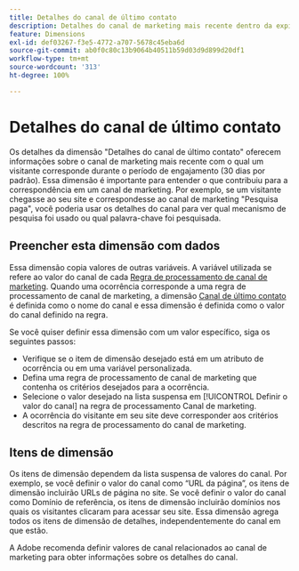 ```yaml
---
title: Detalhes do canal de último contato
description: Detalhes do canal de marketing mais recente dentro da expiração do engajamento do visitante.
feature: Dimensions
exl-id: def03267-f3e5-4772-a707-5678c45eba6d
source-git-commit: ab0f0c80c13b9064b40511b59d03d9d899d20df1
workflow-type: tm+mt
source-wordcount: '313'
ht-degree: 100%

---
```


# Detalhes do canal de último contato

Os detalhes da dimensão &quot;Detalhes do canal de último contato&quot; oferecem informações sobre o canal de marketing mais recente com o qual um visitante corresponde durante o período de engajamento (30 dias por padrão). Essa dimensão é importante para entender o que contribuiu para a correspondência em um canal de marketing. Por exemplo, se um visitante chegasse ao seu site e correspondesse ao canal de marketing &quot;Pesquisa paga&quot;, você poderia usar os detalhes do canal para ver qual mecanismo de pesquisa foi usado ou qual palavra-chave foi pesquisada.

## Preencher esta dimensão com dados

Essa dimensão copia valores de outras variáveis. A variável utilizada se refere ao valor do canal de cada [Regra de processamento de canal de marketing](/help/admin/admin/c-manage-report-suites/c-edit-report-suites/marketing-channels-admin.md). Quando uma ocorrência corresponde a uma regra de processamento de canal de marketing, a dimensão [Canal de último contato](last-touch-channel.md) é definida como o nome do canal e essa dimensão é definida como o valor do canal definido na regra.

Se você quiser definir essa dimensão com um valor específico, siga os seguintes passos:

* Verifique se o item de dimensão desejado está em um atributo de ocorrência ou em uma variável personalizada.
* Defina uma regra de processamento de canal de marketing que contenha os critérios desejados para a ocorrência.
* Selecione o valor desejado na lista suspensa em [!UICONTROL Definir o valor do canal] na regra de processamento Canal de marketing.
* A ocorrência do visitante em seu site deve corresponder aos critérios descritos na regra de processamento do canal de marketing.

## Itens de dimensão

Os itens de dimensão dependem da lista suspensa de valores do canal. Por exemplo, se você definir o valor do canal como “URL da página”, os itens de dimensão incluirão URLs de página no site. Se você definir o valor do canal como Domínio de referência, os itens de dimensão incluirão domínios nos quais os visitantes clicaram para acessar seu site. Essa dimensão agrega todos os itens de dimensão de detalhes, independentemente do canal em que estão.

A Adobe recomenda definir valores de canal relacionados ao canal de marketing para obter informações sobre os detalhes do canal.
